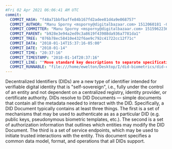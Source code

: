 ```yaml
---
#Fri 02 Apr 2021 06:06:41 AM UTC
commit:
  COMMIT_HASH: "f48a71bbfbaffe84b167fd2adee81d4a9e068757"
  COMMIT_AUTHOR: "Manu Sporny <msporny@digitalbazaar.com> 1512060181 -0500"
  COMMIT_COMMITTER: "Manu Sporny <msporny@digitalbazaar.com> 1515962236 -0500"
  COMMIT_PARENT: "b928e3e94a2ed9c3a8619f43988da936a7781da1"
  COMMIT_TREE: "076b78ec58410e432f6ae9c792c41722cc12f71c"
  COMMIT_DATA: "2018-01-14T15:37:16-05:00"
  COMMIT_DATE: "2018-01-14"
  COMMIT_TIME: "20:37:16"
  COMMIT_TIMESTAMP: "2018-01-14T20:37:16"
  COMMIT_LINE: ""Move standard key descriptions to separate specification."
  COMMIT_RUNNABLE: "file:///home/ewelton/Desktop/I/did-biometrics/did-core-dataset/analysis/gitinfo/f48a71bbfbaffe84b167fd2adee81d4a9e068757/snapshot/index.html"
---
```


<section id="abstract">
<p>
Decentralized Identifiers (DIDs) are a new type of identifier intended
for verifiable digital identity that is "self-sovereign", i.e., fully
under the control of an entity and not dependent on a
centralized registry, identity provider, or certificate authority. DIDs
resolve to DID Documents — simple documents that contain all the metadata
needed to interact with the DID. Specifically, a DID Document typically
contains at least three things. The first is a set of mechanisms that may be
used to authenticate as as a particular DID (e.g. public keys,
pseudonymous biometric templates, etc.).
The second is a set of authorization information that outlines which entities
may modify the DID Document. The third is a set of service endpoints, which
may be used to initiate trusted interactions with the entity.
This document specifies a common data model, format, and operations that
all DIDs support.
      </p>
</section>
